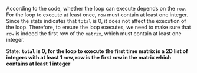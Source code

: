 According to the code, whether the loop can execute depends on the `row`. For the loop to execute at least once, `row` must contain at least one integer. Since the state indicates that `total` is 0, it does not affect the execution of the loop. Therefore, to ensure the loop executes, we need to make sure that `row` is indeed the first row of the `matrix`, which must contain at least one integer.

State: **`total` is 0, for the loop to execute the first time matrix is a 2D list of integers with at least 1 row, row is the first row in the matrix which contains at least 1 integer**